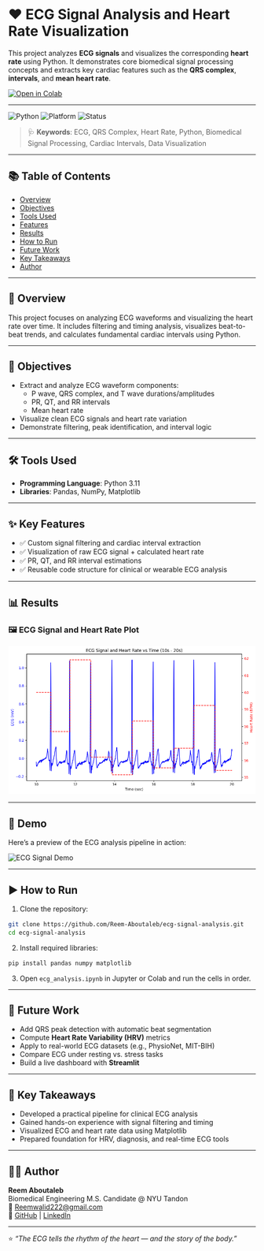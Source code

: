 # ❤️ ECG Signal Analysis and Heart Rate Visualization

This project analyzes **ECG signals** and visualizes the corresponding **heart rate** using Python. It demonstrates core biomedical signal processing concepts and extracts key cardiac features such as the **QRS complex**, **intervals**, and **mean heart rate**.

[![Open in Colab](https://colab.research.google.com/assets/colab-badge.svg)](https://colab.research.google.com/github/Reem-Aboutaleb/ecg-signal-analysis/blob/main/ecg_analysis.ipynb)

---

![Python](https://img.shields.io/badge/Python-3.11-blue?logo=python)
![Platform](https://img.shields.io/badge/Platform-Colab%20%7C%20Jupyter-yellow)
![Status](https://img.shields.io/badge/Status-Complete-brightgreen)

> 🩺 **Keywords**: ECG, QRS Complex, Heart Rate, Python, Biomedical Signal Processing, Cardiac Intervals, Data Visualization

---

## 📚 Table of Contents

- [Overview](#-ecg-signal-analysis-and-heart-rate-visualization)
- [Objectives](#-objectives)
- [Tools Used](#-tools-used)
- [Features](#-features)
- [Results](#-results)
- [How to Run](#-how-to-run)
- [Future Work](#-future-work)
- [Key Takeaways](#-key-takeaways)
- [Author](#-author)

---

## 🧠 Overview

This project focuses on analyzing ECG waveforms and visualizing the heart rate over time. It includes filtering and timing analysis, visualizes beat-to-beat trends, and calculates fundamental cardiac intervals using Python.

---

## 🎯 Objectives

- Extract and analyze ECG waveform components:
  - P wave, QRS complex, and T wave durations/amplitudes  
  - PR, QT, and RR intervals  
  - Mean heart rate
- Visualize clean ECG signals and heart rate variation
- Demonstrate filtering, peak identification, and interval logic

---

## 🛠 Tools Used

- **Programming Language**: Python 3.11  
- **Libraries**: Pandas, NumPy, Matplotlib

---

## ✨ Key Features

- ✅ Custom signal filtering and cardiac interval extraction  
- ✅ Visualization of raw ECG signal + calculated heart rate  
- ✅ PR, QT, and RR interval estimations  
- ✅ Reusable code structure for clinical or wearable ECG analysis

---

## 📊 Results

### 🖼️ ECG Signal and Heart Rate Plot

<img src="images/ECG Signal and Heart Rate.png" alt="ECG Plot" width="600"/>

---

## 🎥 Demo

Here’s a preview of the ECG analysis pipeline in action:

<img src="images/ecg_demo.gif" alt="ECG Signal Demo" width="600"/>

---

## ▶️ How to Run

1. Clone the repository:
```bash
git clone https://github.com/Reem-Aboutaleb/ecg-signal-analysis.git
cd ecg-signal-analysis
```

2. Install required libraries:
```bash
pip install pandas numpy matplotlib
```

3. Open `ecg_analysis.ipynb` in Jupyter or Colab and run the cells in order.

---

## 🔭 Future Work

- Add QRS peak detection with automatic beat segmentation  
- Compute **Heart Rate Variability (HRV)** metrics  
- Apply to real-world ECG datasets (e.g., PhysioNet, MIT-BIH)  
- Compare ECG under resting vs. stress tasks  
- Build a live dashboard with **Streamlit**

---

## 📌 Key Takeaways

- Developed a practical pipeline for clinical ECG analysis  
- Gained hands-on experience with signal filtering and timing  
- Visualized ECG and heart rate data using Matplotlib  
- Prepared foundation for HRV, diagnosis, and real-time ECG tools

---

## 👩‍⚕️ Author

**Reem Aboutaleb**  
Biomedical Engineering M.S. Candidate @ NYU Tandon  
📧 Reemwalid222@gmail.com  
🔗 [GitHub](https://github.com/Reem-Aboutaleb) | [LinkedIn](https://www.linkedin.com/in/reem-aboutaleb)

---

⭐ *“The ECG tells the rhythm of the heart — and the story of the body.”*

